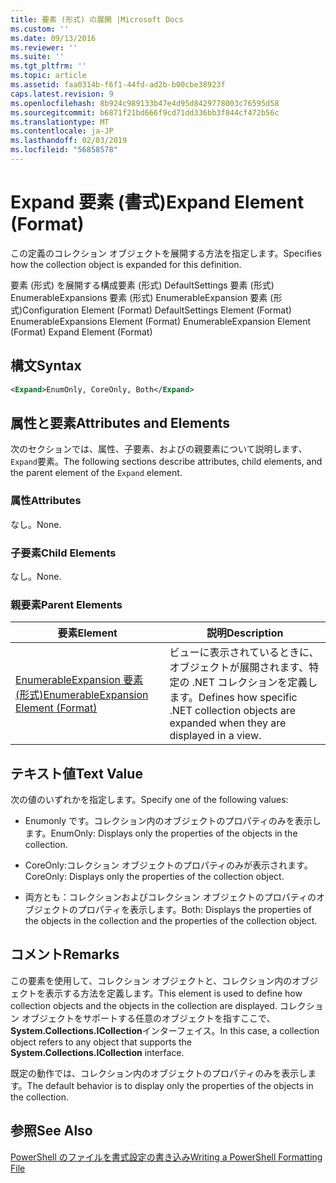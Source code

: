 ```yaml
---
title: 要素 (形式) の展開 |Microsoft Docs
ms.custom: ''
ms.date: 09/13/2016
ms.reviewer: ''
ms.suite: ''
ms.tgt_pltfrm: ''
ms.topic: article
ms.assetid: faa0314b-f6f1-44fd-ad2b-b00cbe38923f
caps.latest.revision: 9
ms.openlocfilehash: 8b924c989133b47e4d95d8429778003c76595d58
ms.sourcegitcommit: b6871f21bd666f9cd71dd336bb3f844cf472b56c
ms.translationtype: MT
ms.contentlocale: ja-JP
ms.lasthandoff: 02/03/2019
ms.locfileid: "56858578"
---
```

# <a name="expand-element-format"></a><span data-ttu-id="2049b-102">Expand 要素 (書式)</span><span class="sxs-lookup"><span data-stu-id="2049b-102">Expand Element (Format)</span></span>

<span data-ttu-id="2049b-103">この定義のコレクション オブジェクトを展開する方法を指定します。</span><span class="sxs-lookup"><span data-stu-id="2049b-103">Specifies how the collection object is expanded for this definition.</span></span>

<span data-ttu-id="2049b-104">要素 (形式) を展開する構成要素 (形式) DefaultSettings 要素 (形式) EnumerableExpansions 要素 (形式) EnumerableExpansion 要素 (形式)</span><span class="sxs-lookup"><span data-stu-id="2049b-104">Configuration Element (Format) DefaultSettings Element (Format) EnumerableExpansions Element (Format) EnumerableExpansion Element (Format) Expand Element (Format)</span></span>

## <a name="syntax"></a><span data-ttu-id="2049b-105">構文</span><span class="sxs-lookup"><span data-stu-id="2049b-105">Syntax</span></span>

```xml
<Expand>EnumOnly, CoreOnly, Both</Expand>
```

## <a name="attributes-and-elements"></a><span data-ttu-id="2049b-106">属性と要素</span><span class="sxs-lookup"><span data-stu-id="2049b-106">Attributes and Elements</span></span>

<span data-ttu-id="2049b-107">次のセクションでは、属性、子要素、およびの親要素について説明します、`Expand`要素。</span><span class="sxs-lookup"><span data-stu-id="2049b-107">The following sections describe attributes, child elements, and the parent element of the `Expand` element.</span></span>

### <a name="attributes"></a><span data-ttu-id="2049b-108">属性</span><span class="sxs-lookup"><span data-stu-id="2049b-108">Attributes</span></span>

<span data-ttu-id="2049b-109">なし。</span><span class="sxs-lookup"><span data-stu-id="2049b-109">None.</span></span>

### <a name="child-elements"></a><span data-ttu-id="2049b-110">子要素</span><span class="sxs-lookup"><span data-stu-id="2049b-110">Child Elements</span></span>

<span data-ttu-id="2049b-111">なし。</span><span class="sxs-lookup"><span data-stu-id="2049b-111">None.</span></span>

### <a name="parent-elements"></a><span data-ttu-id="2049b-112">親要素</span><span class="sxs-lookup"><span data-stu-id="2049b-112">Parent Elements</span></span>

|<span data-ttu-id="2049b-113">要素</span><span class="sxs-lookup"><span data-stu-id="2049b-113">Element</span></span>|<span data-ttu-id="2049b-114">説明</span><span class="sxs-lookup"><span data-stu-id="2049b-114">Description</span></span>|
|-------------|-----------------|
|[<span data-ttu-id="2049b-115">EnumerableExpansion 要素 (形式)</span><span class="sxs-lookup"><span data-stu-id="2049b-115">EnumerableExpansion Element (Format)</span></span>](./enumerableexpansion-element-format.md)|<span data-ttu-id="2049b-116">ビューに表示されているときに、オブジェクトが展開されます、特定の .NET コレクションを定義します。</span><span class="sxs-lookup"><span data-stu-id="2049b-116">Defines how specific .NET collection objects are expanded when they are displayed in a view.</span></span>|

## <a name="text-value"></a><span data-ttu-id="2049b-117">テキスト値</span><span class="sxs-lookup"><span data-stu-id="2049b-117">Text Value</span></span>

<span data-ttu-id="2049b-118">次の値のいずれかを指定します。</span><span class="sxs-lookup"><span data-stu-id="2049b-118">Specify one of the following values:</span></span>

- <span data-ttu-id="2049b-119">Enumonly です。コレクション内のオブジェクトのプロパティのみを表示します。</span><span class="sxs-lookup"><span data-stu-id="2049b-119">EnumOnly: Displays only the properties of the objects in the collection.</span></span>

- <span data-ttu-id="2049b-120">CoreOnly:コレクション オブジェクトのプロパティのみが表示されます。</span><span class="sxs-lookup"><span data-stu-id="2049b-120">CoreOnly: Displays only the properties of the collection object.</span></span>

- <span data-ttu-id="2049b-121">両方とも：コレクションおよびコレクション オブジェクトのプロパティのオブジェクトのプロパティを表示します。</span><span class="sxs-lookup"><span data-stu-id="2049b-121">Both: Displays the properties of the objects in the collection and the properties of the collection object.</span></span>

## <a name="remarks"></a><span data-ttu-id="2049b-122">コメント</span><span class="sxs-lookup"><span data-stu-id="2049b-122">Remarks</span></span>

<span data-ttu-id="2049b-123">この要素を使用して、コレクション オブジェクトと、コレクション内のオブジェクトを表示する方法を定義します。</span><span class="sxs-lookup"><span data-stu-id="2049b-123">This element is used to define how collection objects and the objects in the collection are displayed.</span></span> <span data-ttu-id="2049b-124">コレクション オブジェクトをサポートする任意のオブジェクトを指すここで、 **System.Collections.ICollection**インターフェイス。</span><span class="sxs-lookup"><span data-stu-id="2049b-124">In this case, a collection object refers to any object that supports the  **System.Collections.ICollection** interface.</span></span>

<span data-ttu-id="2049b-125">既定の動作では、コレクション内のオブジェクトのプロパティのみを表示します。</span><span class="sxs-lookup"><span data-stu-id="2049b-125">The default behavior is to display only the properties of the objects in the collection.</span></span>

## <a name="see-also"></a><span data-ttu-id="2049b-126">参照</span><span class="sxs-lookup"><span data-stu-id="2049b-126">See Also</span></span>

[<span data-ttu-id="2049b-127">PowerShell のファイルを書式設定の書き込み</span><span class="sxs-lookup"><span data-stu-id="2049b-127">Writing a PowerShell Formatting File</span></span>](./writing-a-powershell-formatting-file.md)
